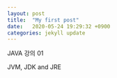 ```yaml
---
layout: post
title:  "My first post"
date:   2020-05-24 19:29:32 +0900
categories: jekyll update
---
```


JAVA 강의 01

JVM, JDK and JRE


